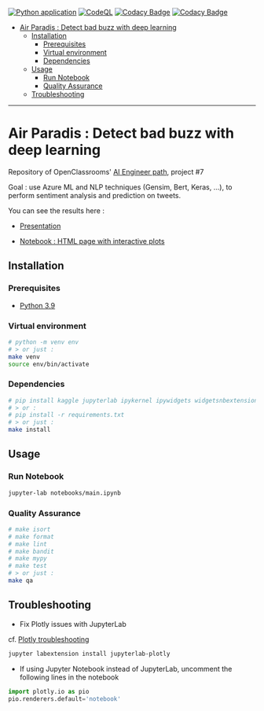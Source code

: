 [![Python application](https://github.com/fleuryc/OC_AI-Engineer_P7_Detect-bad-buzz-with-deep-learning/actions/workflows/python-app.yml/badge.svg)](https://github.com/fleuryc/OC_AI-Engineer_P7_Detect-bad-buzz-with-deep-learning/actions/workflows/python-app.yml)
[![CodeQL](https://github.com/fleuryc/OC_AI-Engineer_P7_Detect-bad-buzz-with-deep-learning/actions/workflows/codeql-analysis.yml/badge.svg)](https://github.com/fleuryc/OC_AI-Engineer_P7_Detect-bad-buzz-with-deep-learning/actions/workflows/codeql-analysis.yml)
[![Codacy Badge](https://app.codacy.com/project/badge/Grade/bb259c87a77f4beab13c48f4d5b59afe)](https://www.codacy.com/gh/fleuryc/OC_AI-Engineer_P7_Detect-bad-buzz-with-deep-learning/dashboard)
[![Codacy Badge](https://app.codacy.com/project/badge/Coverage/bb259c87a77f4beab13c48f4d5b59afe)](https://www.codacy.com/gh/fleuryc/OC_AI-Engineer_P7_Detect-bad-buzz-with-deep-learning/dashboard)

-   [Air Paradis : Detect  bad buzz with deep learning](#air-paradis--detect--bad-buzz-with-deep-learning)
    -   [Installation](#installation)
        -   [Prerequisites](#prerequisites)
        -   [Virtual environment](#virtual-environment)
        -   [Dependencies](#dependencies)
    -   [Usage](#usage)
        -   [Run Notebook](#run-notebook)
        -   [Quality Assurance](#quality-assurance)
    -   [Troubleshooting](#troubleshooting)

* * *

# Air Paradis : Detect  bad buzz with deep learning

Repository of OpenClassrooms' [AI Engineer path](https://openclassrooms.com/fr/paths/188-ingenieur-ia), project #7

Goal : use Azure ML and NLP techniques (Gensim, Bert, Keras, ...), to perform sentiment analysis and prediction on tweets.

You can see the results here :

-   [Presentation](https://fleuryc.github.io/OC_AI-Engineer_P7_Detect-bad-buzz-with-deep-learning/index.html)

-   [Notebook : HTML page with interactive plots](https://fleuryc.github.io/OC_AI-Engineer_P7_Detect-bad-buzz-with-deep-learning/notebook.html)

## Installation

### Prerequisites

-   [Python 3.9](https://www.python.org/downloads/)

### Virtual environment

```bash
# python -m venv env
# > or just :
make venv
source env/bin/activate
```

### Dependencies

```bash
# pip install kaggle jupyterlab ipykernel ipywidgets widgetsnbextension graphviz python-dotenv requests matplotlib seaborn plotly numpy
# > or :
# pip install -r requirements.txt
# > or just :
make install
```

## Usage

### Run Notebook

```bash
jupyter-lab notebooks/main.ipynb
```

### Quality Assurance

```bash
# make isort
# make format
# make lint
# make bandit
# make mypy
# make test
# > or just :
make qa
```

## Troubleshooting

-   Fix Plotly issues with JupyterLab

cf. [Plotly troubleshooting](https://plotly.com/python/troubleshooting/#jupyterlab-problems)

```bash
jupyter labextension install jupyterlab-plotly
```

-   If using Jupyter Notebook instead of JupyterLab, uncomment the following lines in the notebook

```python
import plotly.io as pio
pio.renderers.default='notebook'
```
